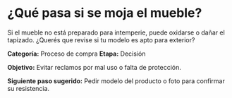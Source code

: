 # ¿Qué pasa si se moja el mueble?

Si el mueble no está preparado para intemperie, puede oxidarse o dañar el tapizado. ¿Querés que revise si tu modelo es apto para exterior?

**Categoría:** Proceso de compra
**Etapa:** Decisión

**Objetivo:** Evitar reclamos por mal uso o falta de protección.

**Siguiente paso sugerido:** Pedir modelo del producto o foto para confirmar su resistencia.
